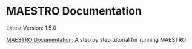 # MAESTRO Documentation

Latest Version: 1.5.0

[MAESTRO Documentation](https://baigal628.github.io/MAESTRO_documentation/): A step by step tutorial for running MAESTRO
